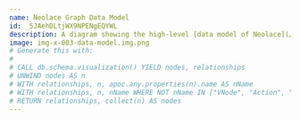 ```yaml
---
name: Neolace Graph Data Model
id: _5JAehDLtjWX9NPENgEQYWL
description: A diagram showing the high-level [data model of Neolace](/entry/x-003-graph-data-model).
image: img-x-003-data-model.img.png
# Generate this with:
# 
# CALL db.schema.visualization() YIELD nodes, relationships
# UNWIND nodes AS n
# WITH relationships, n, apoc.any.properties(n).name AS nName
# WITH relationships, n, nName WHERE NOT nName IN ["VNode", "Action", "EntryFeatureData", "EnabledFeature", "Migration", "SlugId", "SearchPluginIndexConfig", "Human", "Bot"]
# RETURN relationships, collect(n) AS nodes
---
```

